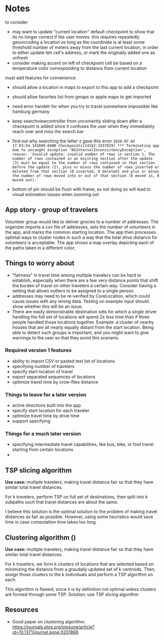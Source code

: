 #  Notes

to consider
- may want to update "current location" default checkpoint to show that its no longer correct if the user moves. this requires repeatedly geouncoding a location as long as the coordinate is at least some threshold number of meters away from the last current location, in order to either update teh cell's address, or mark the originally added one as unfresh 
- consider making accent on left of checkpoint cell be based on a temperature color corresponding to distance from current location

must add features for convenience 
- should allow a location in maps to export to this app to add a checkpoint 
- should allow favorites list from gmaps or apple maps to get imported 

- need error handelr for when you try to travel somewhere impossible like hamburg germany
- keep searchviewcontroller from unconiently sliding down after a checkpoint is added since it confuses the user when they immediately reach over and miss the search bar
- find out why searching the letter z gave this error ``2020-07-02 17:03:54.141699-0400 Checkpoints[14182:3337929] *** Terminating app due to uncaught exception 'NSInternalInconsistencyException', reason: 'Invalid update: invalid number of rows in section 1. The number of rows contained in an existing section after the update (3) must be equal to the number of rows contained in that section before the update (2), plus or minus the number of rows inserted or deleted from that section (0 inserted, 0 deleted) and plus or minus the number of rows moved into or out of that section (0 moved in, 0 moved out).'
``
- bottom of pin should be flush with frame, as not doing so will lead to visual estimation issues when zooming out

## App story - group of travelers 
Volunteer group would like to deliver grocies to a number of addresses. The organizer imports a csv file of addresses, sets the number of volunteers in the app, and marks the common starting location. The app then processes optimal ways to cluster nodes in such a way that the total drive distance for volunteers is acceptable. The app shows a map overlay depicting each of the paths taken in a different color, 

## Things to worry about
- "fairness" in travel time among multiple travelers can be hard to establish, especially when there are a few very distance points that shift the burden of travel on other travelers a certain way. Consider having a setting that allows outliers to be assigned to a single person. 
- addresses may need to be re-verified by CoreLocation, which could cause issues with any wrong data. Testing on example input should show whether this will be an issue. 
- There are easily demonstrable destination sets for which a single driver handling the full set of locations will spend 2x less time than if three people handled those locations together. Example: a cluster of nearby houses that are all nearly equally distant from the start location. Being able to detect such groups is important, and you might want to give warnings to the user so that they avoid this scenario.

### Required version 1 features 
- ability to import CSV or pasted text list of locations
- specifying number of travelers 
- specify start location of travel 
- export separated sequences of locations 
- optimize travel time by crow-flies distance 

### Things to leave for a later version 
- active directions built into the app
- specify start location for each traveler 
- optimize travel time by drive time 
- support specifying 

### Things for a much later version 
- specifying intermediate travel capabilities, like bus, bike, or foot travel starting from certain locations 
- 


## TSP slicing algorithm 
**Use case:** multiple travelers, making travel distance fair so that they have similar total travel distances.

For k travelers, perform TSP on full set of destinations, then split into k subpaths such that travel distances are about the same. 

I believe this solution is the optimal solution to the problem of making travel distances as fair as possible. However, using some heuristics would save time in case computation time takes too long.

## Clustering algorithm ()
**Use case:** multiple travelers, making travel distance fair so that they have similar total travel distances.

For k travelers, we form k clusters of locations that are selected based on minimizing the distance from a graudally updated set of k centroids. Then, assign those clusters to the k individuals and perform a TSP algorithm on each. 

This algorithm is flawed, since it is by definition not optimal unless clusters are formed through some TSP. Solution: use TSP slicing algorithm


## Resources
- Good paper on clustering algorithm: 
https://journals.plos.org/plosone/article?id=10.1371/journal.pone.0201868
